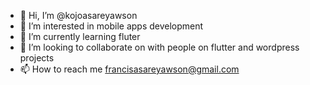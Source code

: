 - 👋 Hi, I’m @kojoasareyawson
- 👀 I’m interested in mobile apps development
- 🌱 I’m currently learning fluter
- 💞️ I’m looking to collaborate on with people on flutter and wordpress projects
- 📫 How to reach me francisasareyawson@gmail.com

<!---
kojoasareyawson/kojoasareyawson is a ✨ special ✨ repository because its `README.md` (this file) appears on your GitHub profile.
You can click the Preview link to take a look at your changes.
--->
